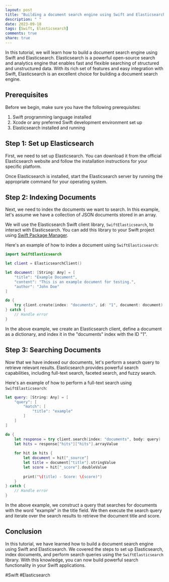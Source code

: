 ```yaml
---
layout: post
title: "Building a document search engine using Swift and Elasticsearch"
description: " "
date: 2023-09-18
tags: [Swift, Elasticsearch]
comments: true
share: true
---
```


In this tutorial, we will learn how to build a document search engine using Swift and Elasticsearch. Elasticsearch is a powerful open-source search and analytics engine that enables fast and flexible searching of structured and unstructured data. With its rich set of features and easy integration with Swift, Elasticsearch is an excellent choice for building a document search engine.

## Prerequisites

Before we begin, make sure you have the following prerequisites:

1. Swift programming language installed
2. Xcode or any preferred Swift development environment set up
3. Elasticsearch installed and running

## Step 1: Set up Elasticsearch

First, we need to set up Elasticsearch. You can download it from the official Elasticsearch website and follow the installation instructions for your specific platform.

Once Elasticsearch is installed, start the Elasticsearch server by running the appropriate command for your operating system.

## Step 2: Indexing Documents

Next, we need to index the documents we want to search. In this example, let's assume we have a collection of JSON documents stored in an array.

We will use the Elasticsearch Swift client library, `SwiftElasticsearch`, to interact with Elasticsearch. You can add this library to your Swift project using [Swift Package Manager](https://swift.org/package-manager/).

Here's an example of how to index a document using `SwiftElasticsearch`:

```swift
import SwiftElasticsearch

let client = ElasticsearchClient()

let document: [String: Any] = [
    "title": "Example Document",
    "content": "This is an example document for testing.",
    "author": "John Doe"
]

do {
    try client.create(index: "documents", id: "1", document: document)
} catch {
    // Handle error
}
```

In the above example, we create an Elasticsearch client, define a document as a dictionary, and index it in the "documents" index with the ID "1".

## Step 3: Searching Documents

Now that we have indexed our documents, let's perform a search query to retrieve relevant results. Elasticsearch provides powerful search capabilities, including full-text search, faceted search, and fuzzy search.

Here's an example of how to perform a full-text search using `SwiftElasticsearch`:

```swift
let query: [String: Any] = [
    "query": [
        "match": [
            "title": "example"
        ]
    ]
]

do {
    let response = try client.search(index: "documents", body: query)
    let hits = response["hits"]["hits"].arrayValue
    
    for hit in hits {
        let document = hit["_source"]
        let title = document["title"].stringValue
        let score = hit["_score"].doubleValue
        
        print("\(title) - Score: \(score)")
    }
} catch {
    // Handle error
}
```

In the above example, we construct a query that searches for documents with the word "example" in the title field. We then execute the search query and iterate over the search results to retrieve the document title and score.

## Conclusion

In this tutorial, we have learned how to build a document search engine using Swift and Elasticsearch. We covered the steps to set up Elasticsearch, index documents, and perform search queries using the `SwiftElasticsearch` library. With this knowledge, you can now build powerful search functionality in your Swift applications.

#Swift #Elasticsearch